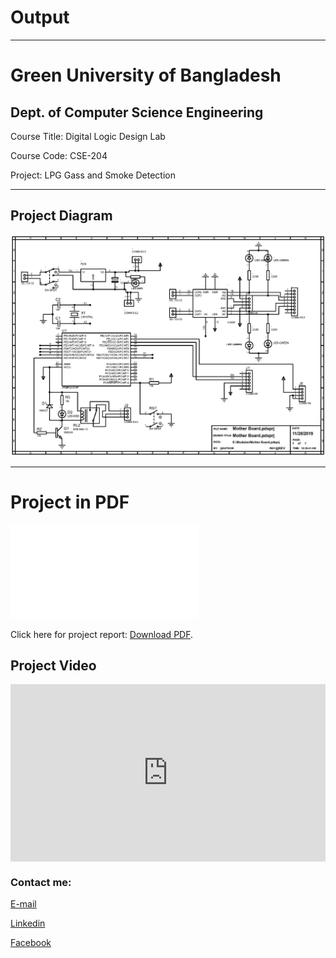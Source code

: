 
# Output


---
<h1>Green University of Bangladesh </h1>

<h2>Dept. of Computer Science Engineering</h2>

<p>Course Title: Digital Logic Design Lab</p>
<p>Course Code: CSE-204</p>
<p>Project: LPG Gass and Smoke Detection</p>

---

 Project Diagram
---

<img src="ProjectDiagram.jpg"
     alt="Project Diagram"/>



---

<h1 id="test-title">Project in PDF</h1>

<object data="loremipsum.pdf#page=2" type="application/pdf" width="700px" height="700px">
    <embed src="loremipsum.pdf#page=2">
        <p>Click here for project report: <a href="DLD-Lab-Project.pdf">Download PDF</a>.</p>
    </embed>
</object>




Project Video
---

<div class="embed-container">
    <iframe width="640" height="390" 
    src="https://www.youtube.com/embed/{{ yhmApqii0Po}}" 
    frameborder="0" allowfullscreen></iframe>
</div>
<style>
.embed-container {
  position: relative;
  padding-bottom: 56.25%;
  height: 0;
  overflow: hidden;
  max-width: 100%;
}
.embed-container iframe,
.embed-container object,
.embed-container embed {
  position: absolute;
  top: 0;
  left: 0;
  width: 100%;
  height: 100%;
}
</style>






<!-- all link is here -->


### Contact me:

[E-mail](tanvirpoly@gmail.com)

[Linkedin]( https://www.linkedin.com/in/tanvirx/)

[Facebook]( https://www.facebook.com/tanvirfbid)

